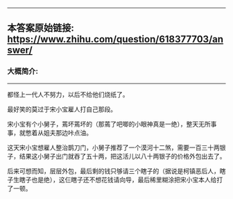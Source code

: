 ----------------------------------------
## 本答案原始链接: https://www.zhihu.com/question/618377703/answer/
### 大概简介: 
----------------------------------------
都怪上一代人不努力，以后不给他们烧纸了。

最好笑的莫过于宋小宝雇人打自己那段。

宋小宝有个小舅子，蔫坏蔫坏的（那蔫了吧唧的小眼神真是一绝），整天无所事事，就憋着从姐夫那边咔点油。

这天宋小宝想雇人整治鹊刀门，小舅子推荐了一个漠河十二煞，需要一百三十两银子，结果这小舅子出门就吞了五十两，把这活儿以八十两银子的价格外包出去了。

后来可想而知，层层外包，最后剩的钱只够请三个瞎子的（据说是柯镇恶后人，瞎子生瞎子也是绝），这仨瞎子还不想花钱请向导，最后稀里糊涂把宋小宝本人给打了一顿。
